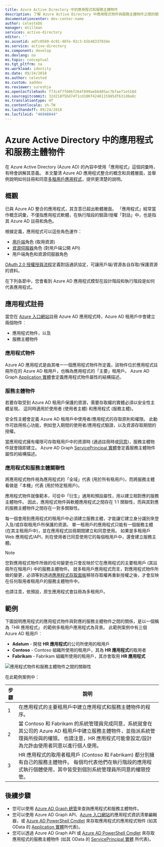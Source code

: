 ```yaml
---
title: Azure Active Directory 中的應用程式和服務主體物件
description: 了解 Azure Active Directory 中應用程式物件與服務主體物件之間的關聯性。
documentationcenter: dev-center-name
author: CelesteDG
manager: mtillman
services: active-directory
editor: ''
ms.assetid: adfc0569-dc91-48fe-92c3-b5b4833703de
ms.service: active-directory
ms.component: develop
ms.devlang: na
ms.topic: conceptual
ms.tgt_pltfrm: na
ms.workload: identity
ms.date: 09/24/2018
ms.author: celested
ms.custom: aaddev
ms.reviewer: sureshja
ms.openlocfilehash: f73c4f7f606f264f899aeb6405ac7bfae71e518d
ms.sourcegitcommit: 32d218f5bd74f1cd106f4248115985df631d0a8c
ms.translationtype: HT
ms.contentlocale: zh-TW
ms.lasthandoff: 09/24/2018
ms.locfileid: "46948044"
---
```

# <a name="application-and-service-principal-objects-in-azure-active-directory"></a>Azure Active Directory 中的應用程式和服務主體物件

在 Azure Active Directory (Azure AD) 的內容中使用「應用程式」這個詞彙時，有時會誤解其意義。 本文釐清 Azure AD 應用程式整合的概念和具體層面，並舉例說明如何註冊和同意[多租用戶應用程式](developer-glossary.md#multi-tenant-application)，提供更清楚的說明。

## <a name="overview"></a>概觀

已與 Azure AD 整合的應用程式，其含意已超出軟體層面。 「應用程式」經常當作概念詞彙，不僅指應用程式軟體，在執行階段的驗證/授權「對話」中，也是指其 Azure AD 註冊和角色。

根據定義，應用程式可以這些角色運作：

- [用戶端](developer-glossary.md#client-application)角色 (取用資源)
- [資源伺服器](developer-glossary.md#resource-server)角色 (對用戶端公開 API)
- 用戶端角色和資源伺服器角色

[OAuth 2.0 授權授與流程](developer-glossary.md#authorization-grant)定義對話通訊協定，可讓用戶端/資源各自存取/保護資源的資料。

在下列各節中，您會看到 Azure AD 應用程式模型在設計階段和執行階段是如何代表應用程式。

## <a name="application-registration"></a>應用程式註冊

當您在 [Azure 入口網站][AZURE-Portal]註冊 Azure AD 應用程式時，Azure AD 租用戶中會建立兩個物件︰

- 應用程式物件，以及
- 服務主體物件

### <a name="application-object"></a>應用程式物件

Azure AD 應用程式是由其唯一一個應用程式物件所定義，該物件位於應用程式註冊所在的 Azure AD 租用戶，也稱為應用程式的「主要」租用戶。 Azure AD Graph [Application 實體][AAD-Graph-App-Entity]會定義應用程式物件屬性的結構描述。

### <a name="service-principal-object"></a>服務主體物件

若要存取受到 Azure AD 租用戶保護的資源，需要存取權的實體必須以安全性主體呈現。 這同時適用於使用者 (使用者主體) 和應用程式 (服務主體)。

安全性主體會定義 Azure AD 租用戶中使用者/應用程式的存取原則和權限。 此動作可啟用核心功能，例如登入期間的使用者/應用程式驗證，以及資源存取期間的授權。

當應用程式擁有權限可存取租用戶中的資源時 (通過註冊時或[同意](developer-glossary.md#consent))，服務主體物件就會隨即建立。 Azure AD Graph [ServicePrincipal 實體][AAD-Graph-Sp-Entity]會定義服務主體物件屬性的結構描述。

### <a name="application-and-service-principal-relationship"></a>應用程式和服務主體關聯性

將應用程式物件視為應用程式的「全域」代表 (用於所有租用戶)，而將服務主體看做是「本機」代表 (用於特定租用戶)。

應用程式物件就像範本，可從中「衍生」通用和預設屬性，用以建立相對應的服務主體物件。 因此，應用程式物件與軟體應用程式之間存在 1:1 關聯性，而與其對應的服務主體物件之間存在一對多關聯性。

每一個會用到應用程式的租用戶中必須建立服務主體，才能讓它建立身分識別來登入及/或存取租用戶所保護的資源。 單一租用戶的應用程式只能有一個服務主體 (在其主租用戶中)，並在應用程式註冊期間建立和同意使用。 如果是多租用戶 Web 應用程式/API，則在使用者已同意使用它的每個租用戶中，還會建立服務主體。 

> [!NOTE]
> 您對應用程式物件所做的任何變更也只會反映於它在應用程式的主要租用戶 (其註冊所在租用戶) 中的服務主體物件。 就多租用戶應用程式而言，對應用程式物件所做的變更，必須等到透過[應用程式存取面板](https://myapps.microsoft.com)移除存取權再重新授權之後，才會反映在任何取用者租用戶的服務主體物件中。
>
> 也請注意，依預設，原生應用程式會註冊為多租用戶。

## <a name="example"></a>範例

下圖說明應用程式的應用程式物件與對應的服務主體物件之間的關係，是以一個稱為「HR 應用程式」 的範例多租用戶應用程式為背景。 此範例案例中有三個 Azure AD 租用戶︰

- **Adatum** - 開發 **HR 應用程式**的公司所使用的租用戶
- **Contoso** - Contoso 組織所使用的租用戶，其為 **HR 應用程式**的取用者
- **Fabrikam** - Fabrikam 組織所使用的租用戶，其亦會取用 **HR 應用程式**

![應用程式物件和服務主體物件之間的關聯性](./media/app-objects-and-service-principals/application-objects-relationship.png)

在此範例案例中：

| 步驟 | 說明 |
|------|-------------|
| 1    | 在應用程式的主要租用戶中建立應用程式和服務主體物件的程序。 |
| 2    | 當 Contoso 和 Fabrikam 的系統管理員完成同意，系統就會在其公司的 Azure AD 租用戶中建立服務主體物件，並指派系統管理員所授與的權限。 也請注意，HR 應用程式可能會設定/設計為允許由使用者同意以進行個人使用。 |
| 3    | HR 應用程式的取用者租用戶 (Contoso 和 Fabrikam) 都分別擁有自己的服務主體物件。 每個均代表他們在執行階段的應用程式執行個體使用，其中皆受到個別系統管理員所同意的權限控管。 |

## <a name="next-steps"></a>後續步驟

- 您可以使用 [Azure AD Graph 總管](https://graphexplorer.azurewebsites.net/)來查詢應用程式和服務主體物件。
- 您可以使用 Azure AD Graph API、[Azure 入口網站][AZURE-Portal]的應用程式資訊清單編輯器，或 [Azure AD PowerShell Cmdlet](https://docs.microsoft.com/powershell/azure/overview?view=azureadps-2.0) 來存取應用程式的應用程式物件 (如其 OData 的 [Application 實體][AAD-Graph-App-Entity]所代表)。
- 您可以透過 Azure AD Graph API 或 [Azure AD PowerShell Cmdlet](https://docs.microsoft.com/powershell/azure/overview?view=azureadps-2.0) 來存取應用程式的服務主體物件 (如其 OData 的 [ServicePrincipal 實體][AAD-Graph-Sp-Entity] 所代表)。

<!--Image references-->

<!--Reference style links -->
[AAD-Graph-App-Entity]: https://msdn.microsoft.com/Library/Azure/Ad/Graph/api/entity-and-complex-type-reference#application-entity
[AAD-Graph-Sp-Entity]: https://msdn.microsoft.com/Library/Azure/Ad/Graph/api/entity-and-complex-type-reference#serviceprincipal-entity
[AZURE-Portal]: https://portal.azure.com
